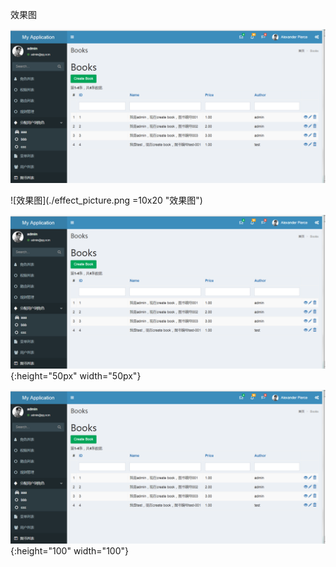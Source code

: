 效果图

 ![效果图](./effect_picture.png?w/10 "效果图")

![效果图](./effect_picture.png =10x20 "效果图")

![效果图](./effect_picture.png "效果图"){:height="50px" width="50px"}

![img](./effect_picture.png){:height="100" width="100"}